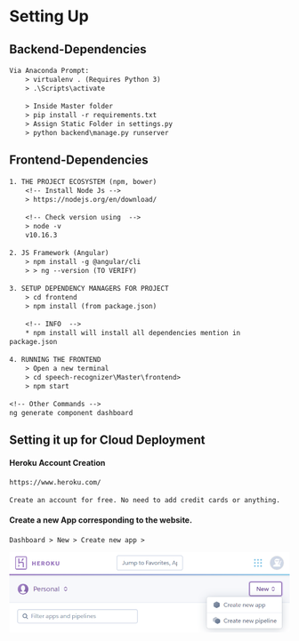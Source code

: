 # Setting Up

## Backend-Dependencies
```
Via Anaconda Prompt:
	> virtualenv . (Requires Python 3)
	> .\Scripts\activate

	> Inside Master folder
	> pip install -r requirements.txt
	> Assign Static Folder in settings.py
	> python backend\manage.py runserver

```

## Frontend-Dependencies
```
1. THE PROJECT ECOSYSTEM (npm, bower)
	<!-- Install Node Js -->
	> https://nodejs.org/en/download/

	<!-- Check version using  -->
	> node -v
	v10.16.3

2. JS Framework (Angular)
	> npm install -g @angular/cli
	> > ng --version (TO VERIFY)

3. SETUP DEPENDENCY MANAGERS FOR PROJECT
	> cd frontend
	> npm install (from package.json)

	<!-- INFO  -->
	* npm install will install all dependencies mention in package.json

4. RUNNING THE FRONTEND
	> Open a new terminal
	> cd speech-recognizer\Master\frontend>
	> npm start

<!-- Other Commands -->
ng generate component dashboard
```	

## Setting it up for Cloud Deployment

#### Heroku Account Creation
```
https://www.heroku.com/

Create an account for free. No need to add credit cards or anything.
```

#### Create a new App corresponding to the website.
```
Dashboard > New > Create new app > 
```
![Heroku New App Page](documentations/images/heroku_start_new_app.png?raw=true "Heroku New App Page")

